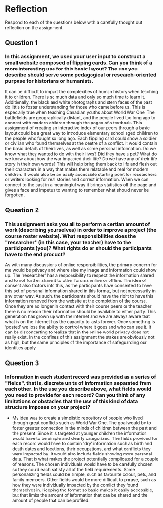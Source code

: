 # Reflection

Respond to each of the questions below with a carefully thought out reflection on the assignment.

## Question 1
### In this assignment, we used your user input to construct a small website composed of flipping cards. Can you think of a more interesting use for this basic layout? The use you describe should serve some pedagogical or research-oriented purpose for historians or humanists.

It can be difficult to impart the complexities of human history when teaching it to children. There is so much data and only so much time to learn it. Additionally, the black and white photographs and stern faces of the past do little to foster understanding for those who came before us. This is especially true when teaching Canadian youths about World War One. The battlefields are geographically distant, and the people lived too long ago to connect with modern children through the pages of a textbook. This assignment of creating an interactive index of our peers through a basic layout could be a great way to introduce elementary school aged children to the people who fought so long ago. Each flipping card could show a soldier or civilian who found themselves at the centre of a conflict. It would contain the basic details of their lives, as well as some personal information. Do we know what they wanted to do with their lives? Did they have a pet? What do we know about how the war impacted their life? Do we have any of their life story in their own words? This will help bring them back to life and flesh out their characters in a way that makes them relatable and real for modern children. It would also be an easily accessible starting point for researchers or writers looking for real stories and correct information. When we can connect to the past in a meaningful way it brings statistics off the page and gives a face and impetus to wanting to remember what should never be forgotten. 

## Question 2
### This assignment asks you all to perform a certian amount of work (describing yourselves) in order to improve a project (the course roster website). What responsibilities does the "researcher" (in this case, your teacher) have to the participants (you)? What rights do or should the participants have to the end product? 

As with many discussions of online responsibilities, the primary concern for me would be privacy and where else my image and information could show up. The 'researcher' has a responsibility to respect the information shared and to not further share it to other forums online or offline. The idea of consent also factors into this, as the participants have consented to have this set of personal information shared in this format, but not necessarily in any other way. As such, the participants should have the right to have this information removed from the website at the completion of the course. Once they are no longer in contact with their course peers or the teacher there is no reason their information should be available to either party. This generation has grown up with the internet and we are always aware that what is on the internet has the capacity to lasts forever. Once something is ‘posted’ we lose the ability to control where it goes and who can see it. It can be disconcerting to realize that in the online world privacy does not really exist. In the confines of this assignment the stakes are obviously not as high, but the same principles of the importance of safeguarding our identities apply.

## Question 3
### Information in each student record was provided as a series of "fields", that is, discrete units of information separated from each other. In the use you describe above, what fields would you need to provide for each record? Can you think of any limitations or obstacles that the use of this kind of data structure imposes on your project?

* My idea was to create a simplistic repository of people who lived through great conflicts such as World War One. The goal would be to foster greater connection in the minds of children between the past and the present. Since it is targeted at younger children the information would have to be simple and clearly categorized. The fields provided for each record would have to contain 'dry' information such as birth and death dates and locations, their occupations, and what conflicts they were impacted by. It would also include fields showing more personal data. That is what makes the project potentially complicated for a couple of reasons. The chosen individuals would have to be carefully chosen so they could each satisfy all of the field requirements. Some personalizing fields could be simple, such as favourite colour, pets, and family members. Other fields would be more difficult to phrase, such as how they were individually impacted by the conflict they found themselves in. Keeping the format so basic makes it easily accessible, but that limits the amount of information that can be shared and the amount of people that can be profiled.